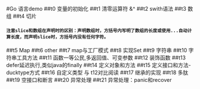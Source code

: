 #Go 语言demo
##t0 变量的初始化
##t1 清零运算符 &^
##t2 swith语法
##t3 数组
##t4 切片
#### `注意slice和数组在声明时的区别：声明数组时，方括号内写明了数组的长度或使用...自动计算长度，而声明slice时，方括号内没有任何字符。`
##t5 Map
##t6 other
##t7 map与工厂模式
##t8 实现Set
##t9 字符串
##t10 字符串工具方法
##t11 函数一等公民,多返回值、可变参数
##t12 装饰函数
##t13 defer延迟执行,类似java的finally
##t14 定义对象和方法
##t15 定义接口和方法-ducktype方式
##t16 自定义类型 与 t12对比阅读
##t17 继承的实现
##t18 多肽
##t19 空接口和断言
##t20 异常处理
##t21 异常处理：panic和recover
